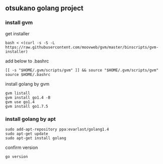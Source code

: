 ## otsukano golang project

### install gvm

get installer

```
bash < <(curl -s -S -L https://raw.githubusercontent.com/moovweb/gvm/master/binscripts/gvm-installer)
```

add below to .bashrc

```
[[ -s "$HOME/.gvm/scripts/gvm" ]] && source "$HOME/.gvm/scripts/gvm"
source $HOME/.bashrc
```

install golang by gvm

```
gvm listall
gvm install go1.4 -B
gvm use go1.4
gvm install go1.7.5
```

### install golang by apt

```
sudo add-apt-repository ppa:evarlast/golang1.4
sudo apt-get update
sudo apt-get install golang
```

confirm version

```
go version
```
